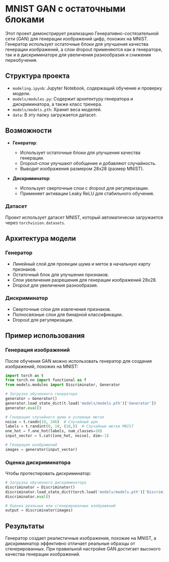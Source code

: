 # MNIST GAN с остаточными блоками

Этот проект демонстрирует реализацию Генеративно-состязательной сети (GAN) для генерации изображений цифр, похожих на MNIST. Генератор использует остаточные блоки для улучшения качества генерации изображений, а слои dropout применяются как в генераторе, так и в дискриминаторе для увеличения разнообразия и снижения переобучения.

## Структура проекта

- `modeling.ipynb`: Jupyter Notebook, содержащий обучение и проверку модели.
- `models/modules.py`: Содержит архитектуру генератора и дискриминатора, а также класс тренера.
- `models/models.pth`: Хранит веса моделей.
- `data`: В эту папку загружается датасет.

## Возможности

- **Генератор**:
  - Использует остаточные блоки для улучшения качества генерации.
  - Dropout-слои улучшают обобщение и добавляют случайность.
  - Выводит изображения размером 28x28 (размер MNIST).

- **Дискриминатор**:
  - Использует сверточные слои с dropout для регуляризации.
  - Применяет активации Leaky ReLU для стабильного обучения.

### Датасет

Проект использует датасет MNIST, который автоматически загружается через `torchvision.datasets`.

## Архитектура модели

### Генератор

- Линейный слой для проекции шума и меток в начальную карту признаков.
- Остаточный блок для улучшения признаков.
- Слои увеличения разрешения для генерации изображений 28x28.
- Dropout для увеличения разнообразия.

### Дискриминатор

- Сверточные слои для извлечения признаков.
- Полносвязные слои для бинарной классификации.
- Dropout для регуляризации.

## Пример использования

### Генерация изображений

После обучения GAN можно использовать генератор для создания изображений, похожих на MNIST:

```python
import torch as t
from torch.nn import functional as f
from models.modules import Discriminator, Generator

# Загрузка обученного генератора
generator = Generator()
generator.load_state_dict(t.load('models/models.pth')['Generator'])
generator.eval()

# Генерация случайного шума и условных меток
noise = t.randn(10, 246)  # Случайный шум
labels = t.randint(0, 10, (10,))  # Случайные метки MNIST
one_hot = f.one_hot(labels, num_classes=10)
input_vector = t.cat([one_hot, noise], dim=-1)

# Генерация изображений
images = generator(input_vector)
```

### Оценка дискриминатора

Чтобы протестировать дискриминатор:

```python
# Загрузка обученного дискриминатора
discriminator = Discriminator()
discriminator.load_state_dict(torch.load('models/models.pth')['Discriminator'])
discriminator.eval()

# Оценка реальных или сгенерированных изображений
output = discriminator(images)
```

## Результаты

Генератор создает реалистичные изображения, похожие на MNIST, а дискриминатор эффективно отличает реальные образцы от сгенерированных. При правильной настройке GAN достигает высокого качества генерации изображений.
